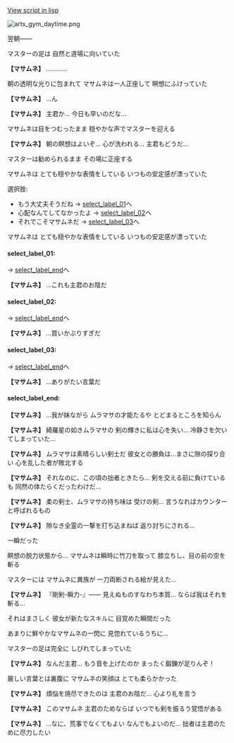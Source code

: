 [View script in lisp](../scripts/10017203.txt)

![arts_gym_daytime.png](../images/backgrounds/arts_gym_daytime.png)

翌朝――

マスターの足は
自然と道場に向いていた

**【マサムネ】**
…………

朝の透明な光りに包まれて
マサムネは一人正座して
瞑想にふけっていた

**【マサムネ】**
…ん

**【マサムネ】**
主君か…
今日も早いのだな…

マサムネは目をつむったまま
穏やかな声でマスターを迎える

**【マサムネ】**
朝の瞑想はよいぞ…
心が洗われる…
主君もどうだ…

マスターは勧められるまま
その場に正座する

マサムネは
とても穏やかな表情をしている
いつもの安定感が漂っていた

選択肢:
- もう大丈夫そうだね → [select_label_01](#select_label_01)へ
- 心配なんてしてなかったよ → [select_label_02](#select_label_02)へ
- それでこそマサムネだ → [select_label_03](#select_label_03)へ

マサムネは
とても穏やかな表情をしている
いつもの安定感が漂っていた

#### select_label_01:
 → [select_label_end](#select_label_end)へ

**【マサムネ】**
…これも主君のお陰だ

#### select_label_02:
 → [select_label_end](#select_label_end)へ

**【マサムネ】**
…買いかぶりすぎだ

#### select_label_03:
 → [select_label_end](#select_label_end)へ

**【マサムネ】**
…ありがたい言葉だ

#### select_label_end:

**【マサムネ】**
…我が妹ながら
ムラマサの才能たるや
とどまるところを知らん

**【マサムネ】**
綺羅星の如きムラマサの
剣の輝きに私は心を失い…
冷静さを欠いてしまっていた…

**【マサムネ】**
ムラマサは素晴らしい剣士だ
彼女との勝負は…まさに隙の探り合い
心を乱した者が敗北する

**【マサムネ】**
それなのに、この頃の拙者ときたら…
剣を交える前に負けているも
同然の体たらくだったわけだ…

**【マサムネ】**
柔の剣士、ムラマサの持ち味は
受けの剣…
言うなればカウンターと呼ばれるもの

**【マサムネ】**
隙なき全霊の一撃を打ち込まねば
返り討ちにされる…

一瞬だった

瞑想の脱力状態から…
マサムネは瞬時に竹刀を取って
膝立ちし、目の前の空を斬る

マスターには
マサムネに異族が
一刀両断される絵が見えた…

**【マサムネ】**
『剛剣-瞬力-』――
見えぬものすなわち本質…
ならば我はそれを斬る…

それはまさしく
彼女が新たなスキルに
目覚めた瞬間だった

あまりに鮮やかなマサムネの一閃に
見惚れているうちに…

マスターの足は完全に
しびれてしまっていた

**【マサムネ】**
なんだ主君…
もう音を上げたのか
まったく鍛錬が足りんぞ！

厳しい言葉とは裏腹に
マサムネの笑顔は
とても柔らかかった

**【マサムネ】**
煩悩を焼尽できたのは
主君のお陰だ…
心より礼を言う

**【マサムネ】**
このマサムネ
主君のためならば
いつでも剣を振るう覚悟がある

**【マサムネ】**
…なに、荒事でなくてもよい
なんでもよいのだ…
拙者は主君のために尽力したい
